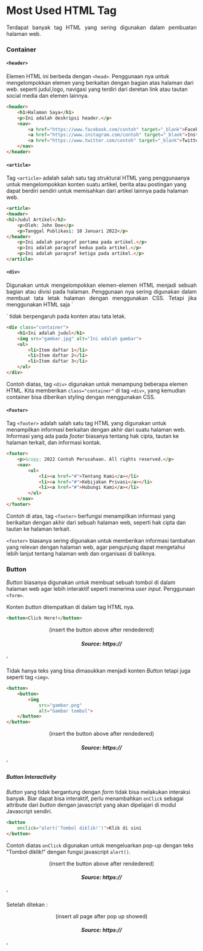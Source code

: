 # Most Used HTML Tag

<p align="justify">
Terdapat banyak tag HTML yang sering digunakan dalam pembuatan halaman web. 

### Container

#### `<header>`

Elemen HTML ini berbeda dengan `<head>`. Penggunaan nya untuk mengelompokkan elemen yang berkaitan dengan bagian atas halaman dari web. seperti judul,logo, navigasi yang terdiri dari deretan link atau tautan social media dan elemen lainnya.
</p>

```html
<header>
    <h1>Halaman Saya</h1>
    <p>Ini adalah deskripsi header.</p>
    <nav>
        <a href="https://www.facebook.com/contoh" target="_blank">Facebook</a>
        <a href="https://www.instagram.com/contoh" target="_blank">Instagram</a>
        <a href="https://www.twitter.com/contoh" target="_blank">Twitter</a>
    </nav>
</header>
```

#### `<article>`

Tag `<article>` adalah salah satu tag struktural HTML yang penggunaanya untuk mengelompokkan konten suatu artikel, berita atau postingan yang dapat berdiri sendiri untuk memisahkan dari artikel lainnya pada halaman web.

```html
<article>
<header>
<h2>Judul Artikel</h2>
    <p>Oleh: John Doe</p>
    <p>Tanggal Publikasi: 10 Januari 2022</p>
</header>
    <p>Ini adalah paragraf pertama pada artikel.</p>
    <p>Ini adalah paragraf kedua pada artikel.</p>
    <p>Ini adalah paragraf ketiga pada artikel.</p>
</article>
```

#### `<div>`

<p align="justify">
Digunakan untuk mengelompokkan elemen-elemen HTML menjadi sebuah bagian atau divisi pada halaman. Penggunaan nya sering digunakan dalam membuat tata letak halaman dengan menggunakan CSS. Tetapi jika menggunakan HTML saja `<div>` tidak berpengaruh pada konten atau tata letak.

```html
<div class="container">
    <h1>Ini adalah judul</h1>
    <img src="gambar.jpg" alt="Ini adalah gambar">
    <ul>
        <li>Item daftar 1</li>
        <li>Item daftar 2</li>
        <li>Item daftar 3</li>
    </ul>
</div>
```

Contoh diatas, tag `<div>` digunakan untuk menampung beberapa elemen HTML. Kita memberikan `class="container"` di tag `<div>`, yang kemudian container bisa diberikan styling dengan menggunakan CSS.

#### `<Footer>`

Tag `<footer>` adalah salah satu tag HTML yang digunakan untuk menampilkan informasi berkaitan dengan akhir dari suatu halaman web. Informasi yang ada pada *footer* biasanya tentang hak cipta, tautan ke halaman terkait, dan informasi kontak.
</p>

```html
<footer>
    <p>&copy; 2022 Contoh Perusahaan. All rights reserved.</p>
    <nav>
        <ul>
            <li><a href="#">Tentang Kami</a></li>
            <li><a href="#">Kebijakan Privasi</a></li>
            <li><a href="#">Hubungi Kami</a></li>
        </ul>
    </nav>
</footer>
```

Contoh di atas, tag `<footer>` berfungsi menampilkan informasi yang berikaitan dengan akhir dari sebuah halaman web, seperti hak cipta dan tautan ke halaman terkait.

`<footer>` biasanya sering digunakan untuk memberikan informasi tambahan yang relevan dengan halaman web, agar pengunjung dapat mengetahui lebih lanjut tentang halaman web dan organisasi di baliknya.

### Button

<p align="justify">

*Button* biasanya digunakan untuk membuat sebuah tombol di dalam halaman web agar lebih interaktif seperti menerima *user input*. Penggunaan `<form>`.

Konten *button* ditempatkan di dalam tag HTML nya.


```html
<button>Click Here!</button>
```

<p align="center">
    (insert the button above after rendedered)
    <h5 align="center">Source: https://</h5>'
</p>

Tidak hanya teks yang bisa dimasukkan menjadi konten *Button* tetapi juga seperti tag `<img>`.

```html
<button>
    <button>
        <img 
            src="gambar.png" 
            alt="Gambar tombol">
    </button>
</button>
```

<p align="center">
    (insert the button above after rendedered)
    <h5 align="center">Source: https://</h5>'
</p>

##### Button Interactivity

*Button* yang tidak bergantung dengan *form* tidak bisa melakukan interaksi banyak. Biar dapat bisa interaktif, perlu menambahkan `onClick` sebagai attribute dari *button* dengan javascript yang akan dipelajari di modul Javascript sendiri.

```html
<button 
    onclick="alert('Tombol diklik!')">Klik di sini
</button>
```

Contoh diatas `onClick` digunakan untuk mengeluarkan pop-up dengan teks "Tombol diklik!" dengan fungsi javascript `alert()`. 

<p align="center">
    (insert the button above after rendedered)
    <h5 align="center">Source: https://</h5>'
</p>

Setelah ditekan :

<p align="center">
    (insert all page after pop up showed)
    <h5 align="center">Source: https://</h5>'
</p>

